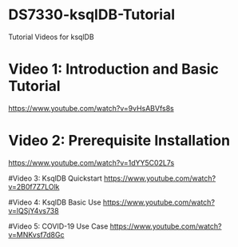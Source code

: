 # DS7330-ksqlDB-Tutorial
Tutorial Videos for ksqlDB

# Video 1: Introduction and Basic Tutorial 
https://www.youtube.com/watch?v=9vHsABVfs8s

# Video 2: Prerequisite Installation
https://www.youtube.com/watch?v=1dYY5C02L7s

#Video 3: KsqlDB Quickstart
https://www.youtube.com/watch?v=2B0f7Z7LOlk

#Video 4: KsqlDB Basic Use
https://www.youtube.com/watch?v=lQSjY4vs738

#Video 5: COVID-19 Use Case
https://www.youtube.com/watch?v=MNKvsf7d8Gc
